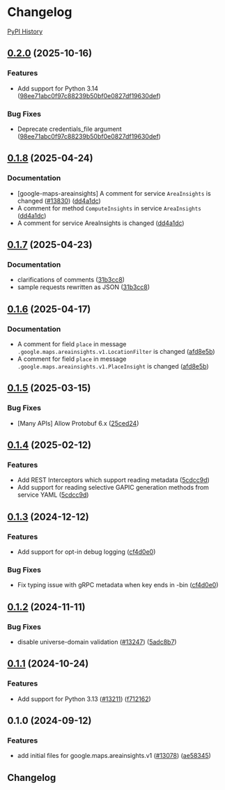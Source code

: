 # Changelog

[PyPI History][1]

[1]: https://pypi.org/project/google-maps-areainsights/#history

## [0.2.0](https://github.com/googleapis/google-cloud-python/compare/google-maps-areainsights-v0.1.8...google-maps-areainsights-v0.2.0) (2025-10-16)


### Features

* Add support for Python 3.14  ([98ee71abc0f97c88239b50bf0e0827df19630def](https://github.com/googleapis/google-cloud-python/commit/98ee71abc0f97c88239b50bf0e0827df19630def))


### Bug Fixes

* Deprecate credentials_file argument  ([98ee71abc0f97c88239b50bf0e0827df19630def](https://github.com/googleapis/google-cloud-python/commit/98ee71abc0f97c88239b50bf0e0827df19630def))

## [0.1.8](https://github.com/googleapis/google-cloud-python/compare/google-maps-areainsights-v0.1.7...google-maps-areainsights-v0.1.8) (2025-04-24)


### Documentation

* [google-maps-areainsights] A comment for service `AreaInsights` is changed ([#13830](https://github.com/googleapis/google-cloud-python/issues/13830)) ([dd4a1dc](https://github.com/googleapis/google-cloud-python/commit/dd4a1dc8caa2f01f6475975eb39b08d3d3322d0e))
* A comment for method `ComputeInsights` in service `AreaInsights` ([dd4a1dc](https://github.com/googleapis/google-cloud-python/commit/dd4a1dc8caa2f01f6475975eb39b08d3d3322d0e))
* A comment for service AreaInsights is changed ([dd4a1dc](https://github.com/googleapis/google-cloud-python/commit/dd4a1dc8caa2f01f6475975eb39b08d3d3322d0e))

## [0.1.7](https://github.com/googleapis/google-cloud-python/compare/google-maps-areainsights-v0.1.6...google-maps-areainsights-v0.1.7) (2025-04-23)


### Documentation

* clarifications of comments ([31b3cc8](https://github.com/googleapis/google-cloud-python/commit/31b3cc82071330347b4212d5192b7700672e9123))
* sample requests rewritten as JSON ([31b3cc8](https://github.com/googleapis/google-cloud-python/commit/31b3cc82071330347b4212d5192b7700672e9123))

## [0.1.6](https://github.com/googleapis/google-cloud-python/compare/google-maps-areainsights-v0.1.5...google-maps-areainsights-v0.1.6) (2025-04-17)


### Documentation

* A comment for field `place` in message `.google.maps.areainsights.v1.LocationFilter` is changed ([afd8e5b](https://github.com/googleapis/google-cloud-python/commit/afd8e5bd3751669be857d7538ce10c04a9ba1ee0))
* A comment for field `place` in message `.google.maps.areainsights.v1.PlaceInsight` is changed ([afd8e5b](https://github.com/googleapis/google-cloud-python/commit/afd8e5bd3751669be857d7538ce10c04a9ba1ee0))

## [0.1.5](https://github.com/googleapis/google-cloud-python/compare/google-maps-areainsights-v0.1.4...google-maps-areainsights-v0.1.5) (2025-03-15)


### Bug Fixes

* [Many APIs] Allow Protobuf 6.x ([25ced24](https://github.com/googleapis/google-cloud-python/commit/25ced2444528a1dc6a22daa32b82b844961f1b75))

## [0.1.4](https://github.com/googleapis/google-cloud-python/compare/google-maps-areainsights-v0.1.3...google-maps-areainsights-v0.1.4) (2025-02-12)


### Features

* Add REST Interceptors which support reading metadata ([5cdcc9d](https://github.com/googleapis/google-cloud-python/commit/5cdcc9d9d3e259c9a743895940552eb75b4554d3))
* Add support for reading selective GAPIC generation methods from service YAML ([5cdcc9d](https://github.com/googleapis/google-cloud-python/commit/5cdcc9d9d3e259c9a743895940552eb75b4554d3))

## [0.1.3](https://github.com/googleapis/google-cloud-python/compare/google-maps-areainsights-v0.1.2...google-maps-areainsights-v0.1.3) (2024-12-12)


### Features

* Add support for opt-in debug logging ([cf4d0e0](https://github.com/googleapis/google-cloud-python/commit/cf4d0e0ddd6d9d8808bde59d8b62acb4ff7f1750))


### Bug Fixes

* Fix typing issue with gRPC metadata when key ends in -bin ([cf4d0e0](https://github.com/googleapis/google-cloud-python/commit/cf4d0e0ddd6d9d8808bde59d8b62acb4ff7f1750))

## [0.1.2](https://github.com/googleapis/google-cloud-python/compare/google-maps-areainsights-v0.1.1...google-maps-areainsights-v0.1.2) (2024-11-11)


### Bug Fixes

* disable universe-domain validation  ([#13247](https://github.com/googleapis/google-cloud-python/issues/13247)) ([5adc8b7](https://github.com/googleapis/google-cloud-python/commit/5adc8b7d2cc8ab9707ab5a65f15270c125cee051))

## [0.1.1](https://github.com/googleapis/google-cloud-python/compare/google-maps-areainsights-v0.1.0...google-maps-areainsights-v0.1.1) (2024-10-24)


### Features

* Add support for Python 3.13 ([#13211](https://github.com/googleapis/google-cloud-python/issues/13211)) ([f712162](https://github.com/googleapis/google-cloud-python/commit/f712162c01f065da29fffbbed1e856a1f3876b1b))

## 0.1.0 (2024-09-12)


### Features

* add initial files for google.maps.areainsights.v1 ([#13078](https://github.com/googleapis/google-cloud-python/issues/13078)) ([ae58345](https://github.com/googleapis/google-cloud-python/commit/ae583456fd0a2f2e46ce8759918ebe3fc19a0fe8))

## Changelog
